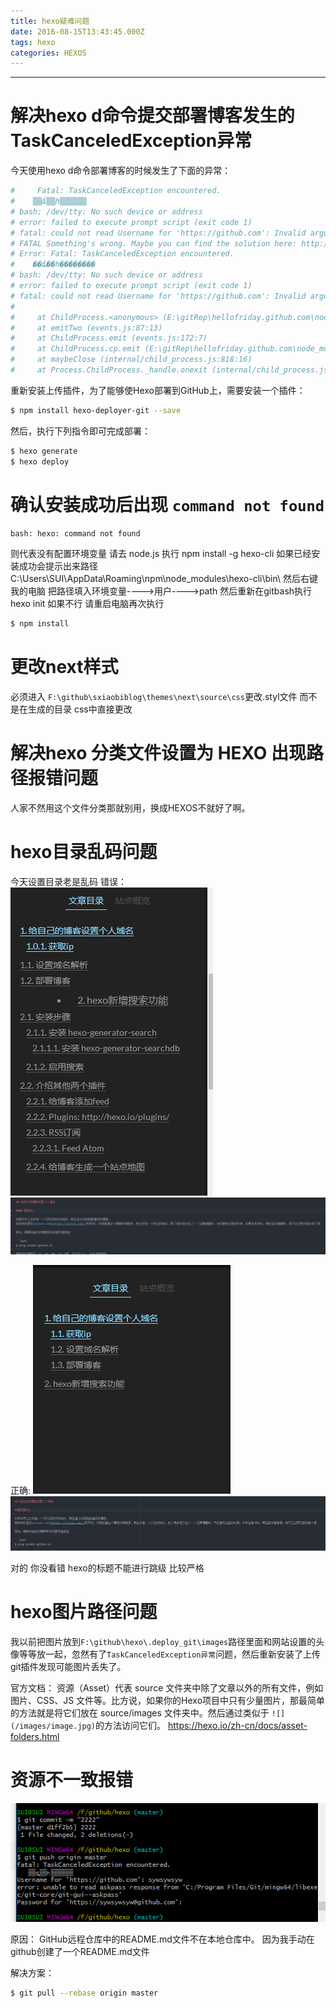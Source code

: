 ```yaml
---
title: hexo疑难问题
date: 2016-08-15T13:43:45.000Z
tags: hexo
categories: HEXOS
---
```


--------------------------------------------------------------------------------

<!-- more -->

# 解决hexo d命令提交部署博客发生的TaskCanceledException异常

今天使用hexo d命令部署博客的时候发生了下面的异常：

```bash
#     Fatal: TaskCanceledException encountered.
#    ▒▒ȡ▒▒һ▒▒▒▒▒▒
# bash: /dev/tty: No such device or address
# error: failed to execute prompt script (exit code 1)
# fatal: could not read Username for 'https://github.com': Invalid argument
# FATAL Something's wrong. Maybe you can find the solution here: http://hexo.io/docs/troubleshooting.html
# Error: Fatal: TaskCanceledException encountered.
#    ��ȡ��һ��������
# bash: /dev/tty: No such device or address
# error: failed to execute prompt script (exit code 1)
# fatal: could not read Username for 'https://github.com': Invalid argument
#
#     at ChildProcess.<anonymous> (E:\gitRep\hellofriday.github.com\node_modules\hexo-util\lib\spawn.js:37:17)
#     at emitTwo (events.js:87:13)
#     at ChildProcess.emit (events.js:172:7)
#     at ChildProcess.cp.emit (E:\gitRep\hellofriday.github.com\node_modules\cross-spawn\lib\enoent.js:40:29)
#     at maybeClose (internal/child_process.js:818:16)
#     at Process.ChildProcess._handle.onexit (internal/child_process.js:211:5)
```

重新安装上传插件，为了能够使Hexo部署到GitHub上，需要安装一个插件：

```bash
$ npm install hexo-deployer-git --save
```

然后，执行下列指令即可完成部署：

```bash
$ hexo generate
$ hexo deploy
```

# 确认安装成功后出现 `command not found`

```bash
bash: hexo: command not found
```

则代表没有配置环境变量 请去 node.js 执行 npm install -g hexo-cli 如果已经安装成功会提示出来路径 C:\Users\SUI\AppData\Roaming\npm\node_modules\hexo-cli\bin\ 然后右键我的电脑 把路径填入环境变量---->用户---->path 然后重新在gitbash执行 hexo init 如果不行 请重启电脑再次执行

```bash
$ npm install
```

# 更改next样式

必须进入 `F:\github\sxiaobiblog\themes\next\source\css`更改.styl文件 而不是在生成的目录 css中直接更改

# 解决hexo 分类文件设置为 HEXO 出现路径报错问题

人家不然用这个文件分类那就别用，换成HEXOS不就好了啊。

# hexo目录乱码问题

今天设置目录老是乱码 错误： ![错误](/images/hexo乱码目录.png)![错误](/images/hexo乱码目录md.png)

正确: ![正确](/images/hexo目录正常.png)![正确](/images/hexo目录正常md.png)

对的 你没看错 hexo的标题不能进行跳级 比较严格

# hexo图片路径问题

我以前把图片放到`F:\github\hexo\.deploy_git\images`路径里面和网站设置的头像等等放一起，忽然有了`TaskCanceledException异常`问题，然后重新安装了上传git插件发现可能图片丢失了。

官方文档： 资源（Asset）代表 source 文件夹中除了文章以外的所有文件，例如图片、CSS、JS 文件等。比方说，如果你的Hexo项目中只有少量图片，那最简单的方法就是将它们放在 source/images 文件夹中。然后通过类似于 `![](/images/image.jpg)`的方法访问它们。 <https://hexo.io/zh-cn/docs/asset-folders.html>

# 资源不一致报错

![错误](/images/git报错.png)

原因： GitHub远程仓库中的README.md文件不在本地仓库中。 因为我手动在github创建了一个README.md文件

解决方案：

```bash
$ git pull --rebase origin master
```

